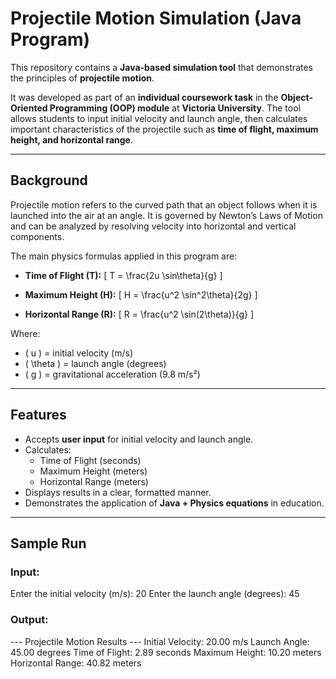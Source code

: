 # Projectile Motion Simulation (Java Program)

This repository contains a **Java-based simulation tool** that demonstrates the principles of **projectile motion**.  

It was developed as part of an **individual coursework task** in the **Object-Oriented Programming (OOP) module** at **Victoria University**. The tool allows students to input initial velocity and launch angle, then calculates important characteristics of the projectile such as **time of flight, maximum height, and horizontal range**.

---

## Background

Projectile motion refers to the curved path that an object follows when it is launched into the air at an angle. It is governed by Newton’s Laws of Motion and can be analyzed by resolving velocity into horizontal and vertical components.

The main physics formulas applied in this program are:

- **Time of Flight (T):**
  \[
  T = \frac{2u \sin\theta}{g}
  \]

- **Maximum Height (H):**
  \[
  H = \frac{u^2 \sin^2\theta}{2g}
  \]

- **Horizontal Range (R):**
  \[
  R = \frac{u^2 \sin(2\theta)}{g}
  \]

Where:  
- \( u \) = initial velocity (m/s)  
- \( \theta \) = launch angle (degrees)  
- \( g \) = gravitational acceleration (9.8 m/s²)  

---

## Features

- Accepts **user input** for initial velocity and launch angle.  
- Calculates:
  - Time of Flight (seconds)  
  - Maximum Height (meters)  
  - Horizontal Range (meters)  
- Displays results in a clear, formatted manner.  
- Demonstrates the application of **Java + Physics equations** in education.  

---

## Sample Run

### Input:

Enter the initial velocity (m/s): 20
Enter the launch angle (degrees): 45


### Output:

--- Projectile Motion Results ---
Initial Velocity: 20.00 m/s
Launch Angle: 45.00 degrees
Time of Flight: 2.89 seconds
Maximum Height: 10.20 meters
Horizontal Range: 40.82 meters


